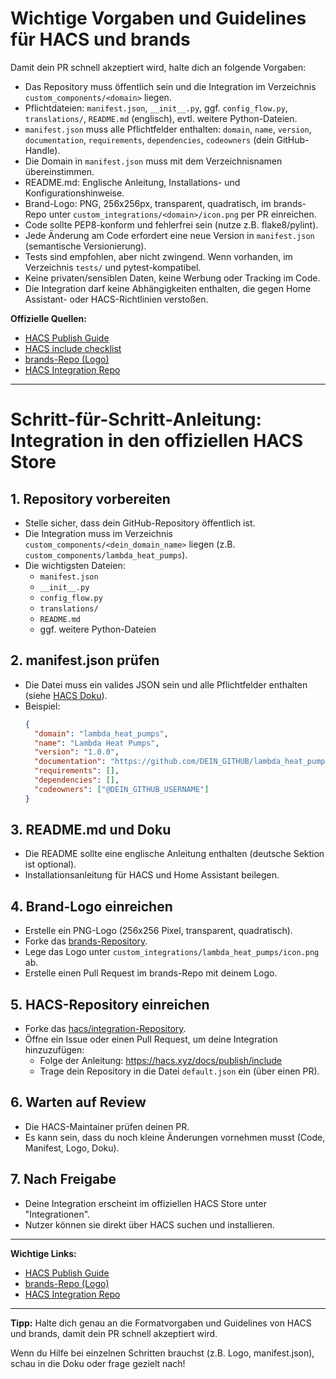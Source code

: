 # Wichtige Vorgaben und Guidelines für HACS und brands

Damit dein PR schnell akzeptiert wird, halte dich an folgende Vorgaben:

- Das Repository muss öffentlich sein und die Integration im Verzeichnis `custom_components/<domain>` liegen.
- Pflichtdateien: `manifest.json`, `__init__.py`, ggf. `config_flow.py`, `translations/`, `README.md` (englisch), evtl. weitere Python-Dateien.
- `manifest.json` muss alle Pflichtfelder enthalten: `domain`, `name`, `version`, `documentation`, `requirements`, `dependencies`, `codeowners` (dein GitHub-Handle).
- Die Domain in `manifest.json` muss mit dem Verzeichnisnamen übereinstimmen.
- README.md: Englische Anleitung, Installations- und Konfigurationshinweise.
- Brand-Logo: PNG, 256x256px, transparent, quadratisch, im brands-Repo unter `custom_integrations/<domain>/icon.png` per PR einreichen.
- Code sollte PEP8-konform und fehlerfrei sein (nutze z.B. flake8/pylint).
- Jede Änderung am Code erfordert eine neue Version in `manifest.json` (semantische Versionierung).
- Tests sind empfohlen, aber nicht zwingend. Wenn vorhanden, im Verzeichnis `tests/` und pytest-kompatibel.
- Keine privaten/sensiblen Daten, keine Werbung oder Tracking im Code.
- Die Integration darf keine Abhängigkeiten enthalten, die gegen Home Assistant- oder HACS-Richtlinien verstoßen.

**Offizielle Quellen:**
- [HACS Publish Guide](https://hacs.xyz/docs/publish/start)
- [HACS include checklist](https://hacs.xyz/docs/publish/include)
- [brands-Repo (Logo)](https://github.com/home-assistant/brands)
- [HACS Integration Repo](https://github.com/hacs/integration)

--- 

# Schritt-für-Schritt-Anleitung: Integration in den offiziellen HACS Store

## 1. Repository vorbereiten
- Stelle sicher, dass dein GitHub-Repository öffentlich ist.
- Die Integration muss im Verzeichnis `custom_components/<dein_domain_name>` liegen (z.B. `custom_components/lambda_heat_pumps`).
- Die wichtigsten Dateien:
  - `manifest.json`
  - `__init__.py`
  - `config_flow.py`
  - `translations/`
  - `README.md`
  - ggf. weitere Python-Dateien

## 2. manifest.json prüfen
- Die Datei muss ein valides JSON sein und alle Pflichtfelder enthalten (siehe [HACS Doku](https://hacs.xyz/docs/publish/include#manifestjson)).
- Beispiel:
  ```json
  {
    "domain": "lambda_heat_pumps",
    "name": "Lambda Heat Pumps",
    "version": "1.0.0",
    "documentation": "https://github.com/DEIN_GITHUB/lambda_heat_pumps",
    "requirements": [],
    "dependencies": [],
    "codeowners": ["@DEIN_GITHUB_USERNAME"]
  }
  ```

## 3. README.md und Doku
- Die README sollte eine englische Anleitung enthalten (deutsche Sektion ist optional).
- Installationsanleitung für HACS und Home Assistant beilegen.

## 4. Brand-Logo einreichen
- Erstelle ein PNG-Logo (256x256 Pixel, transparent, quadratisch).
- Forke das [brands-Repository](https://github.com/home-assistant/brands).
- Lege das Logo unter `custom_integrations/lambda_heat_pumps/icon.png` ab.
- Erstelle einen Pull Request im brands-Repo mit deinem Logo.

## 5. HACS-Repository einreichen
- Forke das [hacs/integration-Repository](https://github.com/hacs/integration).
- Öffne ein Issue oder einen Pull Request, um deine Integration hinzuzufügen:
  - Folge der Anleitung: https://hacs.xyz/docs/publish/include
  - Trage dein Repository in die Datei `default.json` ein (über einen PR).

## 6. Warten auf Review
- Die HACS-Maintainer prüfen deinen PR.
- Es kann sein, dass du noch kleine Änderungen vornehmen musst (Code, Manifest, Logo, Doku).

## 7. Nach Freigabe
- Deine Integration erscheint im offiziellen HACS Store unter "Integrationen".
- Nutzer können sie direkt über HACS suchen und installieren.

---

**Wichtige Links:**
- [HACS Publish Guide](https://hacs.xyz/docs/publish/start)
- [brands-Repo (Logo)](https://github.com/home-assistant/brands)
- [HACS Integration Repo](https://github.com/hacs/integration)

---

**Tipp:**
Halte dich genau an die Formatvorgaben und Guidelines von HACS und brands, damit dein PR schnell akzeptiert wird.

Wenn du Hilfe bei einzelnen Schritten brauchst (z.B. Logo, manifest.json), schau in die Doku oder frage gezielt nach!
